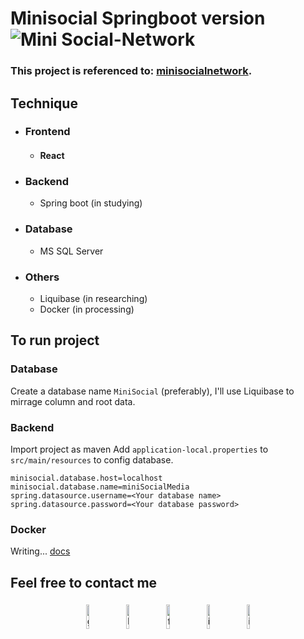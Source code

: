 # Minisocial Springboot version ![Mini Social-Network](https://github.com/nguyentrinhan-dev/minisocial-spring/workflows/Build%20jar/badge.svg)

### This project is referenced to: [minisocialnetwork](https://github.com/nguyentrinhan-dev/minisocialnetwork).

## Technique
- ### Frontend
    - #### React
- ### Backend
    - Spring boot (in studying)
- ### Database
    - MS SQL Server
- ### Others
    - Liquibase (in researching)
    - Docker (in processing)

## To run project
### Database
Create a database name `MiniSocial` (preferably), I'll use Liquibase to mirrage column and root data.
### Backend
Import project as maven
Add `application-local.properties` to `src/main/resources` to config database.
```
minisocial.database.host=localhost
minisocial.database.name=miniSocialMedia
spring.datasource.username=<Your database name>
spring.datasource.password=<Your database password>
```
### Docker
Writing...
[docs](https://www.callicoder.com/spring-boot-spring-security-jwt-mysql-react-app-part-3/)

## Feel free to contact me
<p align="center">
	<a href="https://github.com/nguyentrinhan-dev"><img alt="github" width="10%" style="padding:5px" src="https://img.icons8.com/clouds/100/000000/github.png"/></a>
	<a href="https://www.linkedin.com/in/nguyentrinhan-dev/"><img alt="linkedin" width="10%" style="padding:5px" src="https://img.icons8.com/clouds/100/000000/linkedin.png"/></a>
	<a href="https://www.facebook.com/nguyentrinhan.dev/"><img alt="facebook" width="10%" style="padding:5px" src="https://img.icons8.com/clouds/100/000000/facebook-new.png"/></a>
	<a href="https://www.instagram.com/ig.nhan.nguyen/"><img alt="instagram" width="10%" style="padding:5px" src="https://img.icons8.com/clouds/100/000000/instagram.png"/></a>
    <a href="https://www.messenger.com/t/nguyentrinhan.dev/"><img alt="instagram" width="10%" style="padding:5px" src="https://img.icons8.com/clouds/100/000000/facebook-messenger.png"/></a>
</p>